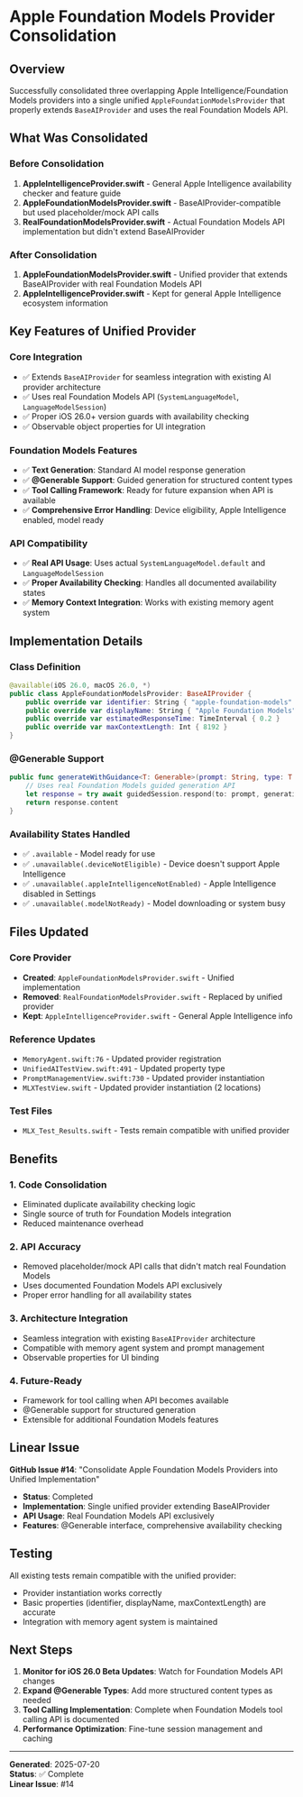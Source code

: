 # Apple Foundation Models Provider Consolidation

## Overview

Successfully consolidated three overlapping Apple Intelligence/Foundation Models providers into a single unified `AppleFoundationModelsProvider` that properly extends `BaseAIProvider` and uses the real Foundation Models API.

## What Was Consolidated

### Before Consolidation

1. **AppleIntelligenceProvider.swift** - General Apple Intelligence availability checker and feature guide
2. **AppleFoundationModelsProvider.swift** - BaseAIProvider-compatible but used placeholder/mock API calls  
3. **RealFoundationModelsProvider.swift** - Actual Foundation Models API implementation but didn't extend BaseAIProvider

### After Consolidation

1. **AppleFoundationModelsProvider.swift** - Unified provider that extends BaseAIProvider with real Foundation Models API
2. **AppleIntelligenceProvider.swift** - Kept for general Apple Intelligence ecosystem information

## Key Features of Unified Provider

### Core Integration
- ✅ Extends `BaseAIProvider` for seamless integration with existing AI provider architecture
- ✅ Uses real Foundation Models API (`SystemLanguageModel`, `LanguageModelSession`)
- ✅ Proper iOS 26.0+ version guards with availability checking
- ✅ Observable object properties for UI integration

### Foundation Models Features
- ✅ **Text Generation**: Standard AI model response generation
- ✅ **@Generable Support**: Guided generation for structured content types
- ✅ **Tool Calling Framework**: Ready for future expansion when API is available
- ✅ **Comprehensive Error Handling**: Device eligibility, Apple Intelligence enabled, model ready

### API Compatibility
- ✅ **Real API Usage**: Uses actual `SystemLanguageModel.default` and `LanguageModelSession`
- ✅ **Proper Availability Checking**: Handles all documented availability states
- ✅ **Memory Context Integration**: Works with existing memory agent system

## Implementation Details

### Class Definition
```swift
@available(iOS 26.0, macOS 26.0, *)
public class AppleFoundationModelsProvider: BaseAIProvider {
    public override var identifier: String { "apple-foundation-models" }
    public override var displayName: String { "Apple Foundation Models" }
    public override var estimatedResponseTime: TimeInterval { 0.2 }
    public override var maxContextLength: Int { 8192 }
}
```

### @Generable Support
```swift
public func generateWithGuidance<T: Generable>(prompt: String, type: T.Type) async throws -> T {
    // Uses real Foundation Models guided generation API
    let response = try await guidedSession.respond(to: prompt, generating: type)
    return response.content
}
```

### Availability States Handled
- ✅ `.available` - Model ready for use
- ✅ `.unavailable(.deviceNotEligible)` - Device doesn't support Apple Intelligence
- ✅ `.unavailable(.appleIntelligenceNotEnabled)` - Apple Intelligence disabled in Settings
- ✅ `.unavailable(.modelNotReady)` - Model downloading or system busy

## Files Updated

### Core Provider
- **Created**: `AppleFoundationModelsProvider.swift` - Unified implementation
- **Removed**: `RealFoundationModelsProvider.swift` - Replaced by unified provider
- **Kept**: `AppleIntelligenceProvider.swift` - General Apple Intelligence info

### Reference Updates
- `MemoryAgent.swift:76` - Updated provider registration
- `UnifiedAITestView.swift:491` - Updated property type
- `PromptManagementView.swift:730` - Updated provider instantiation  
- `MLXTestView.swift` - Updated provider instantiation (2 locations)

### Test Files
- `MLX_Test_Results.swift` - Tests remain compatible with unified provider

## Benefits

### 1. Code Consolidation
- Eliminated duplicate availability checking logic
- Single source of truth for Foundation Models integration
- Reduced maintenance overhead

### 2. API Accuracy
- Removed placeholder/mock API calls that didn't match real Foundation Models
- Uses documented Foundation Models API exclusively
- Proper error handling for all availability states

### 3. Architecture Integration
- Seamless integration with existing `BaseAIProvider` architecture
- Compatible with memory agent system and prompt management
- Observable properties for UI binding

### 4. Future-Ready
- Framework for tool calling when API becomes available
- @Generable support for structured generation
- Extensible for additional Foundation Models features

## Linear Issue

**GitHub Issue #14**: "Consolidate Apple Foundation Models Providers into Unified Implementation"
- **Status**: Completed
- **Implementation**: Single unified provider extending BaseAIProvider
- **API Usage**: Real Foundation Models API exclusively
- **Features**: @Generable interface, comprehensive availability checking

## Testing

All existing tests remain compatible with the unified provider:
- Provider instantiation works correctly
- Basic properties (identifier, displayName, maxContextLength) are accurate
- Integration with memory agent system is maintained

## Next Steps

1. **Monitor for iOS 26.0 Beta Updates**: Watch for Foundation Models API changes
2. **Expand @Generable Types**: Add more structured content types as needed
3. **Tool Calling Implementation**: Complete when Foundation Models tool calling API is documented
4. **Performance Optimization**: Fine-tune session management and caching

---

**Generated**: 2025-07-20  
**Status**: ✅ Complete  
**Linear Issue**: #14
